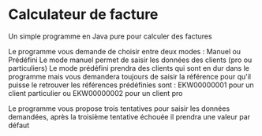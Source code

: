 # Calculateur de facture
Un simple programme en Java pure pour calculer des factures

Le programme vous demande de choisir entre deux modes : Manuel ou Prédéfini
  Le mode manuel permet de saisir les données des clients (pro ou particuliers)
  Le mode prédéfini prendra des clients qui sont en dur dans le programme mais vous demandera toujours de saisir la référence pour qu'il puisse le retrouver
    les références prédéfinies sont : EKW00000001 pour un client particulier ou EKW00000002 pour un client pro
  
Le programme vous propose trois tentatives pour saisir les données demandées, après la troisième tentative échouée il prendra une valeur par défaut
